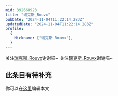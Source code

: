 ```yaml
---
mid: 392668923
title: "瑞克斯_Rouvx"
pubDate: "2024-11-04T11:22:14.283Z"
updatedDate: "2024-11-04T11:22:14.283Z"
profile:
  {
    Nickname: ["瑞克斯_Rouvx"],
  }
---
```


关注[瑞克斯_Rouvx](https://space.bilibili.com/392668923)谢谢喵~ 关注[瑞克斯_Rouvx](https://space.bilibili.com/392668923)谢谢喵~

## 此条目有待补充
你可以在[这里](https://github.com/Yuhanawa/VTuber.ICU-Content/edit/master/v/瑞克斯_Rouvx/index.md)编辑本文

